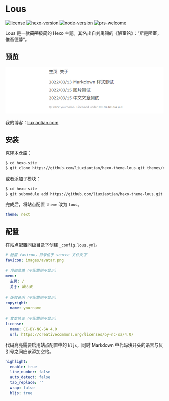 # Lous

[![license](https://img.shields.io/github/license/liuxiaotian/hexo-theme-lous?style=flat-square)](https://github.com/liuxiaotian/hexo-theme-lous/blob/main/LICENSE)
[![hexo-version](https://img.shields.io/badge/hexo-5.0+-0E83CD?style=flat-square&logo=hexo)](https://hexo.io/)
[![node-version](https://img.shields.io/badge/node-10.13+-339933?style=flat-square&logo=node.js)](https://hexo.io/)
[![prs-welcome](https://img.shields.io/badge/PRs-welcome-brightgreen.svg?style=flat-square&logo=github)](https://github.com/liuxiaotian/hexo-theme-lous/pulls)

Lous 是一款~~简陋~~极简的 Hexo 主题。其名出自刘禹锡的《陋室铭》：“斯是陋室，惟吾德馨”。

## 预览

![preview](/source/_images/screenshot.png)

我的博客：[liuxiaotian.com](https://liuxiaotian.com)

## 安装

克隆本仓库：

``` bash
$ cd hexo-site
$ git clone https://github.com/liuxiaotian/hexo-theme-lous.git themes/next
```

或者添加子模块：

``` bash
$ cd hexo-site
$ git submodule add https://github.com/liuxiaotian/hexo-theme-lous.git themes/next
```

完成后，将站点配置 `theme` 改为 `lous`。

``` yml
theme: next
```

## 配置

在站点配置同级目录下创建 `_config.lous.yml`。

``` yml
# 配置 favicon，目录位于 source 文件夹下
favicon: images/avatar.png

# 顶部菜单（不配置则不显示）
menu:
  主页: /
  关于: about

# 版权说明（不配置则不显示）
copyright:
  name: yourname

# 文章协议（不配置则不显示）
license:
  name: CC-BY-NC-SA 4.0
  url: https://creativecommons.org/licenses/by-nc-sa/4.0/

```

代码高亮需要启用站点配置中的 `hljs`，同时 Markdown 中代码块开头的语言与反引号之间应该添加空格。

``` yml
highlight:
  enable: true
  line_number: false
  auto_detect: false
  tab_replace: ''
  wrap: false
  hljs: true
```
